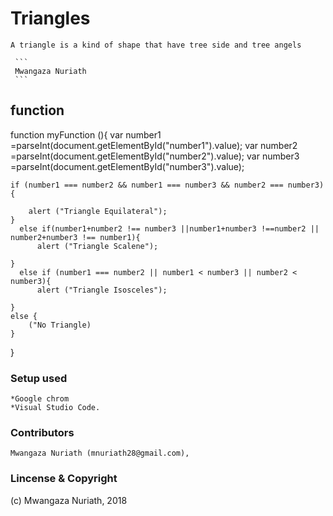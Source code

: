 # Triangles
 ```
 A triangle is a kind of shape that have tree side and tree angels
 ```
     ```
     Mwangaza Nuriath
     ```

 ## function

 function myFunction (){
    var number1 =parseInt(document.getElementById("number1").value);
    var number2 =parseInt(document.getElementById("number2").value);
    var number3 =parseInt(document.getElementById("number3").value);

    if (number1 === number2 && number1 === number3 && number2 === number3){

        alert ("Triangle Equilateral");
    }
      else if(number1+number2 !== number3 ||number1+number3 !==number2 || number2+number3 !== number1){
          alert ("Triangle Scalene");

    }
      else if (number1 === number2 || number1 < number3 || number2 < number3){
          alert ("Triangle Isosceles");

    }
    else {
        ("No Triangle)
    }    
 }
  ### Setup used

  ```
  *Google chrom
  *Visual Studio Code.
  ```
  ### Contributors
  ```
  Mwangaza Nuriath (mnuriath28@gmail.com),
  ```
  ### Lincense & Copyright
  (c) Mwangaza Nuriath, 2018
